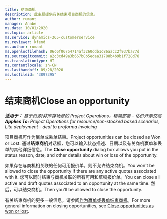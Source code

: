 ```yaml
---
title: 结束商机
description: 此主题提供有关结束项目商机的信息。
author: rumant
manager: Annbe
ms.date: 10/01/2020
ms.topic: article
ms.service: dynamics-365-customerservice
ms.reviewer: kfend
ms.author: rumant
ms.openlocfilehash: 06c6f06754714af3260ddb1c86aacc2f937ba77d
ms.sourcegitcommit: a2c3cd49a3b667b8b5edaa31788b4b9b1f728d78
ms.translationtype: HT
ms.contentlocale: zh-CN
ms.lasthandoff: 09/28/2020
ms.locfileid: "3897395"
---
```

# <a name="close-an-opportunity"></a><span data-ttu-id="139ad-103">结束商机</span><span class="sxs-lookup"><span data-stu-id="139ad-103">Close an opportunity</span></span>

<span data-ttu-id="139ad-104">_**适用于：** 基于资源/非库存场景的 Project Operations，精简部署 - 估价开票交易_</span><span class="sxs-lookup"><span data-stu-id="139ad-104">_**Applies To:** Project Operations for resource/non-stocked based scenarios, Lite deployment - deal to proforma invoicing_</span></span>

<span data-ttu-id="139ad-105">项目商机可作为赢单或丢单结束。</span><span class="sxs-lookup"><span data-stu-id="139ad-105">Project opportunities can be closed as Won or Lost.</span></span> <span data-ttu-id="139ad-106">通过**结束商机**对话框，您可以输入状态描述、日期以及有关商机赢单和丢单的其他详细信息。</span><span class="sxs-lookup"><span data-stu-id="139ad-106">The **Close opportunity** dialog box allows you put in the status reason, date, and other details about win or loss of the opportunity.</span></span>

<span data-ttu-id="139ad-107">如果存在与商机相关联的任何可用报价单，则不允许结束商机。</span><span class="sxs-lookup"><span data-stu-id="139ad-107">You won't be allowed to close the opportunity if there are any active quotes associated with it.</span></span> <span data-ttu-id="139ad-108">您可以同时结束与商机关联的所有可用和草稿报价单。</span><span class="sxs-lookup"><span data-stu-id="139ad-108">You can close all active and draft quotes associated to an opportunity at the same time.</span></span> <span data-ttu-id="139ad-109">然后，可以结束商机。</span><span class="sxs-lookup"><span data-stu-id="139ad-109">Then you'll be allowed to close the opportunity.</span></span>

<span data-ttu-id="139ad-110">有关结束商机的更多一般信息，请参阅[作为赢单或丢单结束商机](https://docs.microsoft.com/dynamics365/sales-enterprise/close-opportunity-won-lost-sales)。</span><span class="sxs-lookup"><span data-stu-id="139ad-110">For more general information on closing opportunities, see [Close opportunities as won or lost](https://docs.microsoft.com/dynamics365/sales-enterprise/close-opportunity-won-lost-sales).</span></span>
